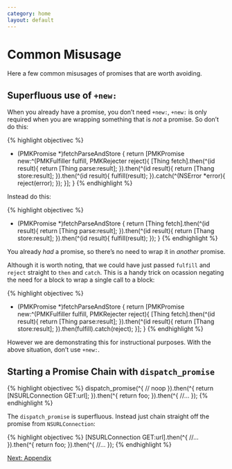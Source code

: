 ```yaml
---
category: home
layout: default
---
```


# Common Misusage

Here a few common misusages of promises that are worth avoiding.

## Superfluous use of `+new:`

When you already have a promise, you don’t need `+new:`, `+new:` is only
required when you are wrapping something that is *not* a promise. So
don’t do this:

{% highlight objectivec %}
- (PMKPromise *)fetchParseAndStore {
    return [PMKPromise new:^(PMKFulfiller fulfill, PMKRejecter reject){
        [Thing fetch].then(^(id result){
            return [Thing parse:result];
        }).then(^(id result){
            return [Thang store:result];
        }).then(^(id result){
            fulfill(result);
        }).catch(^(NSError *error){
            reject(error);
        });
    }];
}
{% endhighlight %}

Instead do this:

{% highlight objectivec %}
- (PMKPromise *)fetchParseAndStore {
    return [Thing fetch].then(^(id result){
        return [Thing parse:result];
    }).then(^(id result){
        return [Thang store:result];
    }).then(^(id result){
        fulfill(result);
    });
}
{% endhighlight %}

You already *had* a promise, so there’s no need to wrap it in *another*
promise.

Although it is worth noting, that we could have just passed `fulfill` and
`reject` straight to `then` and `catch`. This is a handy trick on
ocassion negating the need for a block to wrap a single call to a block:

{% highlight objectivec %}
- (PMKPromise *)fetchParseAndStore {
    return [PMKPromise new:^(PMKFulfiller fulfill, PMKRejecter reject){
        [Thing fetch].then(^(id result){
            return [Thing parse:result];
        }).then(^(id result){
            return [Thang store:result];
        }).then(fulfill).catch(reject);
     }];
}
{% endhighlight %}
 
However we are demonstrating this for instructional purposes. With the
above situation, don’t use `+new:`.

## Starting a Promise Chain with `dispatch_promise`

{% highlight objectivec %}
dispatch_promise(^{
    // noop
}).then(^{
    return [NSURLConnection GET:url];
}).then(^{
    return foo;
}).then(^{
    //…
});
{% endhighlight %}

The `dispatch_promise` is superfluous. Instead just chain straight off the promise from `NSURLConnection`:

{% highlight objectivec %}
[NSURLConnection GET:url].then(^{
    //…
}).then(^{
    return foo;
}).then(^{
    //…
});
{% endhighlight %}

 
<div><a class="pagination" href="/appendix">Next: Appendix</a></div>

